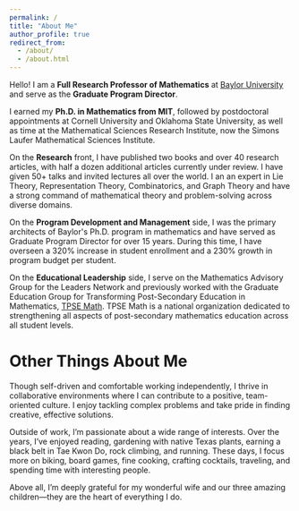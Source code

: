```yaml
---
permalink: /
title: "About Me"
author_profile: true
redirect_from: 
  - /about/
  - /about.html
---
```


Hello! I am a **Full Research Professor of Mathematics** at [Baylor University](https://www.baylor.edu/) and serve as the **Graduate Program Director**. 

I earned my **Ph.D. in Mathematics from MIT**, followed by postdoctoral appointments at Cornell University and Oklahoma State University, as well as time at the Mathematical Sciences Research Institute, now the Simons Laufer Mathematical Sciences Institute.

On the **Research** front, I have published two books and over 40 research articles, with half a dozen additional articles currently under review. I have given 50+ talks and invited lectures all over the world. 
I an an expert in Lie Theory, Representation Theory, Combinatorics, and Graph Theory and 
have a strong command of mathematical theory and problem-solving across diverse domains.

On the **Program Development and Management** side, I was the primary architects of Baylor's Ph.D. program in mathematics and have served as Graduate Program Director for over 15 years. During this time, I have overseen a 320% increase in student enrollment and a 230% growth in program budget per student.

On the **Educational Leadership** side, I serve on the Mathematics Advisory Group for the Leaders Network and previously worked with the Graduate Education Group for Transforming Post-Secondary Education in Mathematics, [TPSE Math](https://www.tpsemath.org/). TPSE Math is a national organization dedicated to strengthening all aspects of post-secondary mathematics education across all student levels.


Other Things About Me
======
Though self-driven and comfortable working independently, I thrive in collaborative environments where I can contribute to a positive, team-oriented culture. I enjoy tackling complex problems and take pride in finding creative, effective solutions.

Outside of work, I’m passionate about a wide range of interests. Over the years, I’ve enjoyed reading, gardening with native Texas plants, earning a black belt in Tae Kwon Do, rock climbing, and running. These days, I focus more on biking, board games, fine cooking, crafting cocktails, traveling, and spending time with interesting people.

Above all, I’m deeply grateful for my wonderful wife and our three amazing children—they are the heart of everything I do.
